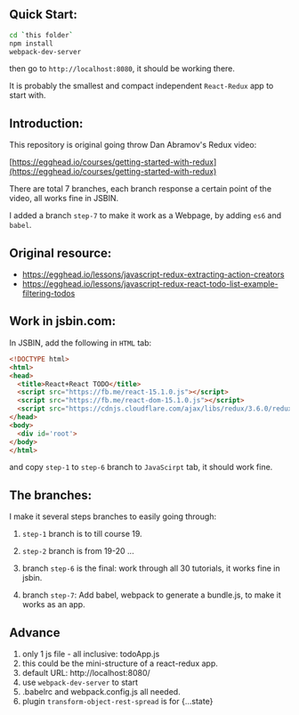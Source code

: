 ## Quick Start:

```bash
cd `this folder`
npm install
webpack-dev-server
```
then go to `http://localhost:8080`, it should be working there.

It is probably the smallest and compact independent `React-Redux` app to start with.


## Introduction:

This repository is original going throw Dan Abramov's Redux video:

[https://egghead.io/courses/getting-started-with-redux](https://egghead.io/courses/getting-started-with-redux)

There are total 7 branches, each branch response a certain point of the video, all works fine in JSBIN.

I added a branch `step-7` to make it work as a Webpage, by adding `es6` and `babel`.


## Original resource:

- https://egghead.io/lessons/javascript-redux-extracting-action-creators
- https://egghead.io/lessons/javascript-redux-react-todo-list-example-filtering-todos


## Work in jsbin.com:

In JSBIN, add the following in `HTML` tab:
```html
<!DOCTYPE html>
<html>
<head>
  <title>React+React TODO</title>
  <script src="https://fb.me/react-15.1.0.js"></script>
  <script src="https://fb.me/react-dom-15.1.0.js"></script>
  <script src="https://cdnjs.cloudflare.com/ajax/libs/redux/3.6.0/redux.min.js"></script>
</head>
<body>
  <div id='root'>
</body>
</html>
```
and copy `step-1` to `step-6` branch to `JavaScirpt` tab, it should work fine.


## The branches:

I make it several steps branches to easily going through:

1. `step-1` branch is to till course 19.
2. `step-2` branch is from 19-20
...
3. branch `step-6` is the final:
  work through all 30 tutorials, it works fine in jsbin.

4. branch `step-7`:
  Add babel, webpack to generate a bundle.js, to make it works as an app.



## Advance

1. only 1 js file - all inclusive: todoApp.js
2. this could be the mini-structure of a react-redux app.
3. default URL: http://localhost:8080/
4. use `webpack-dev-server` to start
5. .babelrc and webpack.config.js all needed.
6. plugin `transform-object-rest-spread` is for {...state}
